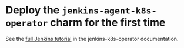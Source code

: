 # Deploy the `jenkins-agent-k8s-operator` charm for the first time

See the [full Jenkins tutorial](https://charmhub.io/jenkins-k8s/docs/tutorial-getting-started) in the jenkins-k8s-operator documentation.